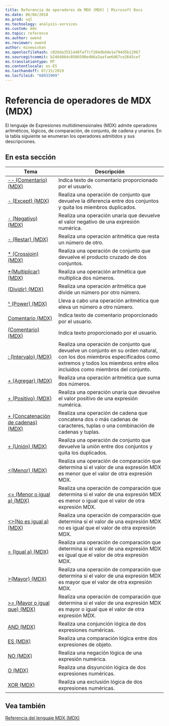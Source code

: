```yaml
---
title: Referencia de operadores de MDX (MDX) | Microsoft Docs
ms.date: 06/04/2018
ms.prod: sql
ms.technology: analysis-services
ms.custom: mdx
ms.topic: reference
ms.author: owend
ms.reviewer: owend
author: minewiskan
ms.openlocfilehash: c026da3551448faf7cf204dbdde1e794d5b12967
ms.sourcegitcommit: b2464064c0566590e486a3aafae6d67ce2645cef
ms.translationtype: MT
ms.contentlocale: es-ES
ms.lasthandoff: 07/15/2019
ms.locfileid: "68033909"
---
```

# <a name="mdx-operator-reference-mdx"></a>Referencia de operadores de MDX (MDX)


  El lenguaje de Expresiones multidimensionales (MDX) admite operadores aritméticos, lógicos, de comparación, de conjunto, de cadena y unarios. En la tabla siguiente se enumeran los operadores admitidos y sus descripciones.  
  
## <a name="in-this-section"></a>En esta sección  
  
|Tema|Descripción|  
|-----------|-----------------|  
|[-- &#40;Comentario&#41; &#40;MDX&#41;](../mdx/comment-mdx-operator-reference.md)|Indica texto de comentario proporcionado por el usuario.|  
|[- &#40;Except&#41; &#40;MDX&#41;](../mdx/except-mdx-operator.md)|Realiza una operación de conjunto que devuelve la diferencia entre dos conjuntos y quita los miembros duplicados.|  
|[- &#40;Negativo&#41; &#40;MDX&#41;](../mdx/negative-mdx.md)|Realiza una operación unaria que devuelve el valor negativo de una expresión numérica.|  
|[- &#40;Restar&#41; &#40;MDX&#41;](../mdx/subtract-mdx.md)|Realiza una operación aritmética que resta un número de otro.|  
|[&#42; &#40;Crossjoin&#41; &#40;MDX&#41;](../mdx/crossjoin-mdx-operator-reference.md)|Realiza una operación de conjunto que devuelve el producto cruzado de dos conjuntos.|  
|[&#42;&#40;Multiplicar&#41; &#40;MDX&#41;](../mdx/multiply-mdx.md)|Realiza una operación aritmética que multiplica dos números.|  
|[&#40;Dividir&#41; &#40;MDX&#41;](../mdx/divide-mdx-operator-reference.md)|Realiza una operación aritmética que divide un número por otro número.|  
|[^ &#40;Power&#41; &#40;MDX&#41;](../mdx/power-mdx.md)|Lleva a cabo una operación aritmética que eleva un número a otro número.|  
|[Comentario &#40;MDX&#41;](../mdx/comment-mdx.md)|Indica texto de comentario proporcionado por el usuario.|  
|[&#40;Comentario&#41; &#40;MDX&#41;](../mdx/comment-mdx-double-slash.md)|Indica texto proporcionado por el usuario.|  
|[: &#40;Intervalo&#41; &#40;MDX&#41;](../mdx/range-mdx.md)|Realiza una operación de conjunto que devuelve un conjunto en su orden natural, con los dos miembros especificados como extremos y todos los miembros entre ellos incluidos como miembros del conjunto.|  
|[+ &#40;Agregar&#41; &#40;MDX&#41;](../mdx/add-mdx.md)|Realiza una operación aritmética que suma dos números.|  
|[+ &#40;Positivo&#41; &#40;MDX&#41;](../mdx/positive-mdx.md)|Realiza una operación unaria que devuelve el valor positivo de una expresión numérica.|  
|[+ &#40;Concatenación de cadenas&#41; &#40;MDX&#41;](../mdx/string-concatenation-mdx.md)|Realiza una operación de cadena que concatena dos o más cadenas de caracteres, tuplas o una combinación de cadenas y tuplas.|  
|[+ &#40;Unión&#41; &#40;MDX&#41;](../mdx/union-mdx-operator-reference.md)|Realiza una operación de conjunto que devuelve la unión entre dos conjuntos y quita los duplicados.|  
|[&#60;&#40;Menor&#41; &#40;MDX&#41;](../mdx/less-than-mdx.md)|Realiza una operación de comparación que determina si el valor de una expresión MDX es menor que el valor de otra expresión MDX.|  
|[&#60;= &#40;Menor o igual a&#41; &#40;MDX&#41;](../mdx/less-than-or-equal-to-mdx.md)|Realiza una operación de comparación que determina si el valor de una expresión MDX es menor o igual que el valor de otra expresión MDX.|  
|[&#60;&#62;&#40;No es igual a&#41; &#40;MDX&#41;](../mdx/not-equal-to-mdx.md)|Realiza una operación de comparación que determina si el valor de una expresión MDX no es igual que el valor de otra expresión MDX.|  
|[= &#40;Igual a&#41; &#40;MDX&#41;](../mdx/equal-to-mdx.md)|Realiza una operación de comparación que determina si el valor de una expresión MDX es igual que el valor de otra expresión MDX.|  
|[&#62;&#40;Mayor&#41; &#40;MDX&#41;](../mdx/greater-than-mdx.md)|Realiza una operación de comparación que determina si el valor de una expresión MDX es mayor que el valor de otra expresión MDX.|  
|[&#62;= &#40;Mayor o igual que&#41; &#40;MDX&#41;](../mdx/greater-than-or-equal-to-mdx.md)|Realiza una operación de comparación que determina si el valor de una expresión MDX es mayor o igual que el valor de otra expresión MDX.|  
|[AND &#40;MDX&#41;](../mdx/and-mdx.md)|Realiza una conjunción lógica de dos expresiones numéricas.|  
|[ES &#40;MDX&#41;](../mdx/is-mdx.md)|Realiza una comparación lógica entre dos expresiones de objeto.|  
|[NO &#40;MDX&#41;](../mdx/not-mdx.md)|Realiza una negación lógica de una expresión numérica.|  
|[O &#40;MDX&#41;](../mdx/or-mdx.md)|Realiza una disyunción lógica de dos expresiones numéricas.|  
|[XOR &#40;MDX&#41;](../mdx/xor-mdx.md)|Realiza una exclusión lógica de dos expresiones numéricas.|  
  
## <a name="see-also"></a>Vea también  
 [Referencia del lenguaje MDX &#40;MDX&#41;](../mdx/mdx-language-reference-mdx.md)  
  
  
